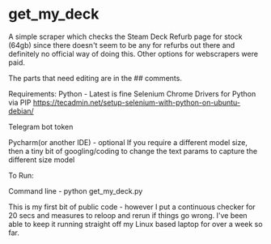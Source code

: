 # get_my_deck
A simple scraper which checks the Steam Deck Refurb page for stock (64gb) since there doesn't seem to be any for refurbs out there and definitely no official way of doing this.
Other options for webscrapers were paid.

The parts that need editing are in the ## comments.

Requirements: 
Python - Latest is fine
Selenium Chrome Drivers for Python via PIP
https://tecadmin.net/setup-selenium-with-python-on-ubuntu-debian/

Telegram bot token

Pycharm(or another IDE) - optional
If you require a different model size, then a tiny bit of googling/coding to change the text params to capture the different size model

To Run:

Command line - python get_my_deck.py

This is my first bit of public code - however I put a continuous checker for 20 secs and measures to reloop and rerun if things go wrong.
I've been able to keep it running straight off my Linux based laptop for over a week so far.

